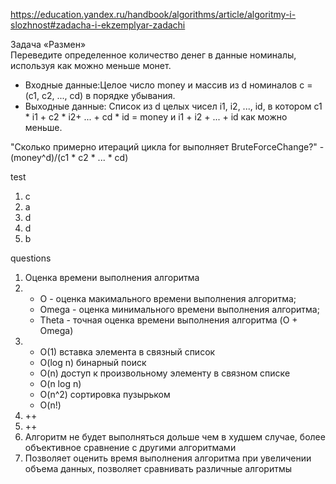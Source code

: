 https://education.yandex.ru/handbook/algorithms/article/algoritmy-i-slozhnost#zadacha-i-ekzemplyar-zadachi

Задача «Размен»  
Переведите определенное количество денег в данные номиналы, используя как можно меньше монет.
+ Входные данные:Целое число money и массив из d номиналов c = (c1, c2, ..., cd) в порядке убывания.
+ Выходные данные: Список из d целых чисел i1, i2, ..., id, в котором c1 * i1 + c2 * i2+ ... + cd * id = money 
и i1 + i2 + ... + id как можно меньше.

"Сколько примерно итераций цикла for выполняет BruteForceChange?" - (money^d)/(c1 * c2 * ... * cd)

test
1. c
2. a
3. d
4. d
5. b

questions
1. Оценка времени выполнения алгоритма 
2.
   + О - оценка макимального времени выполнения алгоритма;
   + Omega - оценка минимального времени выполнения алгоритма; 
   + Theta - точная оценка времени выполнения алгоритма (O + Omega)
3. 
   + O(1) вставка элемента в связный список
   + O(log n) бинарный поиск
   + O(n) доступ к произвольному элементу в связном списке
   + O(n log n) 
   + O(n^2) сортировка пузырьком
   + O(n!)
4. ++ 
5. ++
6. Алгоритм не будет выполняться дольше чем в худшем случае, более объективное сравнение с другими алгоритмами
7. Позволяет оценить время выполнения алгоритма при увеличении объема данных, позволяет сравнивать различные алгоритмы